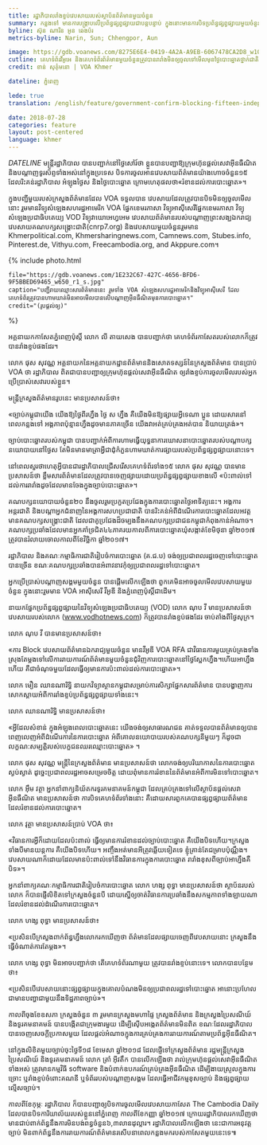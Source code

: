 ```yaml
---
title: រដ្ឋាភិបាល​រាំង​ខ្ទប់​វេបសាយ​របស់​ស្ថាប័ន​ព័ត៌មាន​មួយ​ចំនួន
summary: កន្លង​ទៅ មាន​ការបង្រ្កាប​លើប្រព័ន្ធ​ផ្សព្វ​ផ្សាយ​ជា​បន្ត​បន្ទាប់ ក្នុង​នោះ​មាន​ការបិទ​ប្រព័ន្ធ​ផ្សព្វ​ផ្សាយ​មួយ​ចំនួន​ដែល​រិះគន់​រដ្ឋាភិបាល។ នៅ​មុន​ការ​បោះ​ឆ្នោត​២​ថ្ងៃ រដ្ឋាភិបាល​បាន​សម្រេច​រាំងខ្ទប់វេបសាយ​មួយ​ចំនួន ក្នុង​នោះ​មាន​វេបសាយ​របស់​ VOA ជា​ភាសា​ខ្មែរ វិទ្យុ​អាស៊ី​សេរី វិទ្យុ​សំឡេង​ប្រជាធិបតេយ្យ ​(VOD) និង​កាសែត​ភ្នំពេញ​ប៉ុស្តិ៍​ផង​ដែរ។
byline: ស៊ុន ណារិន អូន ឆេងប៉រ
metrics-byline: Narin, Sun; Chhengpor, Aun

image: https://gdb.voanews.com/8275E6E4-0419-4A2A-A9EB-6067478CA2D8_w1023_r1_s.jpg
cutline: គេហទំព័រវីអូអេ និង​គេហទំព័រព័ត៌មានមួយចំនួនត្រូវបានរារាំងមិនឲ្យចូល​ទៅមើលមុន​ថ្ងៃបោះឆ្នោត​ថ្នាក់ជាតិ ឆ្នាំ២០១៨ នៅកម្ពុជា, នៅរាជធានីភ្នំពេញ, នៅថ្ងៃទី​២៨ ខែកក្កដា​​ ឆ្នាំ​២០១៨។ 
credit: ខាន់​ សុគុំមនោ | VOA Khmer

dateline: ភ្នំពេញ

lede: true
translation: /english/feature/government-confirm-blocking-fifteen-independent-news-sites-over-poll-disruption.html

date: 2018-07-28
categories: feature
layout: post-centered
language: khmer
---
```



 
$DATELINE$ មន្ត្រី​រដ្ឋាភិបាល បាន​បញ្ជាក់​នៅ​ថ្ងៃ​សៅរ៍​ថា ខ្លួន​បាន​បញ្ជា​ឱ្យ​ក្រុម​ហ៊ុន​ផ្ដល់​សេវា​អ៊ីនធឺណិត និង​បណ្ដាញ​ទូរស័ព្ទ​ទាំង​អស់​នៅ​ក្នុង​ប្រទេស បិទ​ការ​ចូល​អាន​វេបសាយ​ព័ត៌មាន​យ៉ាង​ហោច​ចំនួន​១៥ ដែល​រិះគន់​រដ្ឋាភិបាល អំឡុង​ថ្ងៃ​ស និង​ថ្ងៃ​បោះ​ឆ្នោត ក្រោម​ហេតុ​ផល​ថា«រំខាន​ដល់​ការ​បោះ​ឆ្នោត»។

ក្នុង​បញ្ជី​មួយ​របស់​ក្រសួង​ព័ត៌មាន​ដែល​ VOA ​ទទួល​បាន វេបសាយ​ដែល​ត្រូវ​បាន​បិទ​មិន​ឲ្យ​ចូល​មើល​នោះ រួម​មាន​វិទ្យុ​សំឡេង​សហរដ្ឋ​អាមេរិក​ VOA​ ផ្នែក​ខេមរភាសា វិទ្យុ​អាស៊ី​សេរី​ផ្នែក​ខេមរភាសា វិទ្យុ​សំឡេង​ប្រជាធិបតេយ្យ​ VOD វិទ្យុ​វាយោ​អេហ្វអេម វេបសាយ​ព័ត៌មាន​របស់​បណ្ដាញ​ព្រះ​សង្ឃ​ឯករាជ្យ វេបសាយ​គណ​បក្ស​សង្គ្រោះ​ជាតិ​(cnrp7.org) និង​វេបសាយ​មួយ​ចំនួន​រួម​មាន Khmerpolitical.com, Khmersharingnews.com, Camnews.com, Stubes.info, Pinterest.de, Vithyu.com, Freecambodia.org, and Akppure.com។



{% include photo.html 
 
	file="https://gdb.voanews.com/1E232C67-427C-4656-BFD6-9F5BBED69465_w650_r1_s.jpg"
	caption="បញ្ជី​រាយ​ឈ្មោះ​សារព័ត៌មាន​នេះ រួម​ទាំង VOA សំឡេង​សហរដ្ឋ​អាមេរិក​និង​វិទ្យុ​អាស៊ី​សេរី ដែល​គេហទំព័រ​ត្រូវ​បាន​ហាម​ឃាត់​មិន​អាច​មើល​បាន​លើ​បណ្ដាញ​អ៊ីនធឺណិត​មុន​ការ​បោះ​ឆ្នោត​។"
	credit="(រូប​ផ្ដល់​ឲ្យ)"

%}


អគ្គ​នាយក​កាសែត​ភ្នំពេញ​ប៉ុស្តិ៍ លោក លី តាយសេង បាន​បញ្ជាក់​ថា គេហទំព័រ​កាសែត​របស់​លោក​ក៏​ត្រូវ​បាន​រាំង​ខ្ទប់​ផង​ដែរ។

លោក ផុស សុវណ្ណ អគ្គ​នាយក​នៃ​អគ្គ​នាយកដ្ឋាន​ព័ត៌មាន​និង​សោតទស្សន៍​នៃ​ក្រសួង​ព័ត៌មាន បាន​ប្រាប់ ​VOA ថា រដ្ឋាភិបាល​ ពិត​ជា​បាន​បញ្ជា​ឲ្យ​ក្រុម​ហ៊ុន​ផ្ដល់​សេវា​អ៊ីនធឺណិត ឲ្យ​រាំង​ខ្ទប់​ការ​ចូល​មើល​របស់​អ្នក​ប្រើ​ប្រាស់​សេវា​របស់​ខ្លួន។

មន្ត្រី​ក្រសួង​ព័ត៌មាន​រូប​នេះ មាន​ប្រសាសន៍​ថា៖

«ច្បាប់​កម្ពុជា​យើង យើង​ឱ្យ​ថ្ងៃ​ពីរ​ហ្នឹង ថ្ងៃ ស ហ្នឹង គឺ​យើង​មិន​ឱ្យ​ផ្សាយ​អ្វី​ទេ​ណា ប្អូន ដោយ​សារ​នៅ​ពេល​កន្លង​ទៅ អង្គភាព​ប៉ុន្មាន​ហ្នឹង​ដូច​មាន​ភាគ​ច្រើន យើង​វា​អត់​គ្រប់​គ្រង​អត់​បាន និយាយ​ត្រង់»។

ច្បាប់​បោះ​ឆ្នោត​របស់​កម្ពុជា បាន​បញ្ជាក់​អំពី​ការ​ហាម​ធ្វើ​យុទ្ធនាការ​ឃោសនា​បោះ​ឆ្នោត​របស់​បណ្ដា​បក្ស​នយោបាយ​នៅ​ថ្ងៃ​ស តែ​មិន​មាន​មាត្រា​អ្វី​ជា​ដុំកំភួន​ហាមឃាត់​ការ​ផ្សាយ​របស់​ប្រព័ន្ធ​ផ្សព្វ​ផ្សាយ​នោះ​ទេ។

នៅ​ពេល​សួរ​ថា​ហេតុ​អ្វី​បាន​ជា​រដ្ឋាភិបាល​ជ្រើសរើស​គេហទំព័រ​ទាំង​១៥ លោក ផុស សុវណ្ណ បាន​មាន​ប្រសាសន៍​ថា ខ្លឹមសារ​ព័ត៌មាន​ដែល​ត្រូវ​បាន​ចេញ​ផ្សាយ​ដោយ​ប្រព័ន្ធ​ផ្សព្វ​ផ្សាយ​ខាង​លើ «ប៉ះពាល់​ទៅ​ដល់​ការ​រារាំង​ដូច​ដែល​មាន​ចែង​ក្នុង​ច្បាប់​បោះ​ឆ្នោត»។

គណ​បក្ស​នយោបាយ​ចំនួន​២០​ នឹង​ចូល​រួម​ប្រកួត​ប្រជែង​ក្នុង​ការ​បោះ​ឆ្នោត​ថ្ងៃ​អាទិត្យ​នេះ។ អង្គការ​អន្តរជាតិ និង​បណ្ដា​អ្នក​ជំនាញ​នៃ​អង្គការ​សហ​ប្រជា​ជាតិ បាន​រិះគន់​អំពី​ដំណើរ​ការ​បោះ​ឆ្នោត​ដែល​អ​វត្ត​មាន​គណ​បក្ស​សង្គ្រោះ​ជាតិ ដែល​ជា​គូ​ប្រជែង​ដ៏​ចម្បង​នឹង​គណ​បក្ស​ប្រជាជន​កម្ពុជា​កំពុង​កាន់​អំណាច។ គណ​បក្ស​ប្រឆាំង​ដែល​មាន​អ្នក​គាំទ្រ​ជិត​៤៤​ភាគរយ​កាលពី​ការ​បោះ​ឆ្នោត​ឃុំ​សង្កាត់​ខែ​មិថុនា ឆ្នាំ​២០១៧ ត្រូវ​បាន​រំលាយ​ចោល​កាលពី​ខែ​វិច្ឆិកា ឆ្នាំ​២០១៧។

រដ្ឋាភិបាល និង​គណៈកម្មាធិការ​ជាតិ​រៀបចំ​ការ​បោះ​ឆ្នោត (គ.ជ.ប) ចង់​ឲ្យ​ប្រជា​ពលរដ្ឋ​ចេញ​ទៅ​បោះ​ឆ្នោត​បាន​ច្រើន ខណៈ​គណ​បក្ស​ប្រឆាំង​បាន​អំពាវនាវ​កុំ​ឲ្យ​ប្រជា​ពលរដ្ឋ​ទៅ​បោះ​ឆ្នោត។

អ្នក​ប្រើ​ប្រាស់​បណ្ដាញ​សង្គម​មួយ​ចំនួន បាន​ផ្ដើម​លើក​ឡើង​ថា​ ពួក​គេ​មិន​អាច​ចូល​មើល​វេបសាយ​មួយ​ចំនួន ក្នុង​នោះ​រួម​មាន​ VOA អាស៊ី​សេរី វីអូឌី និង​ភ្នំពេញ​ប៉ុស្តិ៍​ជា​ដើម។

នាយក​ផ្នែក​ប្រព័ន្ធ​ផ្សព្វ​ផ្សាយ​នៃ​វិទ្យុ​សំឡេង​ប្រជាធិបតេយ្យ ​(VOD) លោក ណុប វី មាន​ប្រសាសន៍​ថា វេបសាយ​របស់​លោក (www.vodhotnews.com) ក៏​ត្រូវ​បាន​រាំង​ខ្ទប់​ផង​ដែរ ចាប់​តាំង​ពី​ថ្ងៃ​សុក្រ។

លោក ណុប វី បាន​មាន​ប្រសាសន៍​ថា៖

«ការ Block វេបសាយ​ព័ត៌មាន​ឯករាជ្យ​មួយ​ចំនួន មាន​វីអូឌី VOA RFA ជា​វិធានការ​មួយ​គ្រប់​គ្រង​ទាំង​ស្រុង​តែ​ម្ដង​ទៅ​លើ​ការ​រាយការណ៍​ព័ត៌មាន​មួយ​ចំនួន​ជុំ​វិញ​ការ​បោះ​ឆ្នោត​នៅ​ថ្ងៃ​ស្អែក​ហ្នឹង។​ ហើយ​អា​ហ្នឹង​ហើយ គឺជា​ចំណុច​មួយ​ដែល​ធ្វើ​ឲ្យ​មាន​ការ​ប៉ះពាល់​ដល់​ការ​បោះ​ឆ្នោត»។

លោក មឿន ឈាន​ណារិទ្ធិ នាយក​វិទ្យា​ស្ថាន​កម្ពុជា​សម្រាប់​ការ​សិក្សា​ផ្នែក​សារ​ព័ត៌មាន បាន​បង្ហាញ​ការ​សោក​ស្ដាយ​អំពី​ការ​រាំង​ខ្ទប់​ប្រព័ន្ធ​ផ្សព្វ​ផ្សាយ​ទាំង​នេះ។

លោក ឈាន​ណារិទ្ធិ មាន​ប្រសាសន៍​ថា៖

«អ្វី​ដែល​សំខាន់ ក្នុង​អំឡុង​ពេល​បោះ​ឆ្នោត​នេះ យើង​ចង់​ឲ្យ​សាធារណជន គាត់​ទទួល​បាន​ព័ត៌មាន​ឲ្យ​បាន​ពេញ​លេញ​អំពី​ដំណើរ​ការ​នៃ​ការ​បោះ​ឆ្នោត អំពី​គោល​នយោបាយ​របស់​គណ​បក្ស​នី​មួយៗ ក៏​ដូចជា​លក្ខណ:សម្បត្តិ​របស់​បេក្ខជន​ឈរ​ឈ្មោះ​បោះ​ឆ្នោត» ។

លោក ផុស សុវណ្ណ មន្ត្រី​នៃ​ក្រសួង​ព័ត៌មាន មាន​ប្រសាសន៍​ថា លោក​ចង់​ឲ្យ​បរិយាកាស​នៃ​ការ​បោះ​ឆ្នោត​ស្ងប់ស្ងាត់ ដូច្នេះ​ប្រជា​ពលរដ្ឋ​អាច​សម្រេច​ចិត្ត ដោយ​ពុំ​មាន​ការ​រំខាន​នៃ​ព័ត៌មាន​អំពី​ការ​មិន​ទៅ​បោះ​ឆ្នោត។

លោក អ៊ឹម វត្ថា អ្នក​នាំ​ពាក្យ​និយ័តករ​ទូរគមនាគមន៍​កម្ពុជា ដែល​គ្រប់​គ្រង​ទៅ​លើ​ស្ថាប័ន​ផ្ដល់​សេវា​អ៊ីនធឺណិត មាន​ប្រសាសន៍​ថា ការ​បិទ​គេហទំព័រ​ទាំង​នោះ គឺ​ដោយ​សារ​ពួក​គេ​បាន​ផ្សព្វ​ផ្សាយ​ព័ត៌មាន​ដែល​រំខាន​ដល់​ការ​បោះ​ឆ្នោត។

លោក វុត្ថា មាន​ប្រសាសន៍​ប្រាប់​ VOA ថា៖

«វិធានការ​អ្វី​ក៏​ដោយ​ដែល​ប៉ះពាល់ ធ្វើ​ឲ្យ​មាន​ការ​រំខាន​ដល់​ច្បាប់​បោះ​ឆ្នោត គឺ​យើង​បិទ​ហើយ។​ក្រសួង​ទាំង​បី​មាន​យន្តការ គឺ​យើង​បិទ​ហើយ។ អញ្ចឹង​អត់​មាន​អី​ត្រូវ​ឆ្លើយ​ទៀត​ទេ ខ្ញុំ​គ្រាន់​តែ​ជម្រាប​ប៉ុណ្ណឹង។ វេបសាយ​ណា​ក៏​ដោយ​ដែល​មាន​ប៉ះពាល់​ទៅ​នឹង​វិធានការ​ក្នុង​ការ​បោះ​ឆ្នោត រារាំង​ខុស​ពី​ច្បាប់​អា​ហ្នឹង​គឺ​បិទ»។

អ្នក​នាំ​ពាក្យ​គណៈកម្មាធិការ​ជាតិ​រៀបចំ​ការ​បោះ​ឆ្នោត លោក ហង្ស ពុទ្ធា មាន​ប្រសាសន៍​ថា ស្ថាប័ន​របស់​លោក ក៏​បាន​ផ្ញើ​លិខិត​ទៅ​ក្រសួង​ចំនួន​បី ដោយ​ស្នើ​ឲ្យ​ចាត់​វិធានការ​ប្រឆាំង​នឹង​សកម្មភាព​ទាំង​ឡាយ​ណា​ដែល​រំខាន​ដល់​ដំណើរ​ការ​បោះ​ឆ្នោត។

លោក ហង្ស ពុទ្ធា មាន​ប្រសាសន៍​ថា៖

«ប្រសិន​បើ​ក្រសួង​ពាក់​ព័ន្ធ​ហ្នឹង​លោក​រក​ឃើញ​ថា ព័ត៌មាន​ដែល​ផ្សាយ​ចេញ​ពី​វេបសាយ​នោះ ក្រសួង​នឹង​ធ្វើ​ចំណាត់​ការ​តែ​ម្ដង»។

លោក ហង្ស ពុទ្ធា មិន​អាច​បញ្ជាក់​ថា តើ​គេហទំព័រ​ណាមួយ ​ត្រូវ​បាន​រាំង​ខ្ទប់​នោះ​ទេ។ លោក​បាន​បន្ថែម​ថា៖

«ប្រសិន​បើ​វេបសាយ​នោះ​ផ្សព្វ​ផ្សាយ​ក្នុង​គោល​បំណង​មិន​ឲ្យ​ប្រជា​ពលរដ្ឋ​ទៅ​បោះ​ឆ្នោត អា​នោះ​ប្រហែល​ជា​មាន​បញ្ហា​ជា​មួយ​នឹង​ទិដ្ឋភាព​ច្បាប់»។

កាលពី​ចុង​ខែ​ឧសភា ក្រសួង​ចំនួន ៣ រួម​មាន​ក្រសួង​មហា​ផ្ទៃ ក្រសួង​ព័ត៌មាន និង​ក្រសួង​ប្រៃសណីយ៍ និង​ទូរគមនាគមន៍ បាន​បង្កើត​ជា​ក្រុម​ងារ​មួយ ដើម្បី​ស៊ើប​អង្កេត​ព័ត៌មាន​មិន​ពិត ខណៈ​ដែល​រដ្ឋាភិបាល​បាន​ចេញ​សេចក្ដី​ប្រកាស​មួយ ដែល​ផ្ដល់​អំណាច​ក្នុង​ការ​គ្រប់​គ្រង​ការ​រាយការណ៍​តាម​ប្រព័ន្ធ​អ៊ីនធឺណិត។

នៅ​ក្នុង​លិខិត​មួយ​ច្បាប់​ចុះ​ថ្ងៃ​ទី១៨ ខែ​មេសា ឆ្នាំ​២០១៨ ដែល​ផ្ញើ​ទៅ​ក្រសួង​ព័ត៌មាន រដ្ឋ​មន្ត្រី​ក្រសួង​ប្រៃសណីយ៍ និង​ទូរគមនាគមន៍ លោក ត្រាំ អ៊ីវតឹក បាន​លើក​ឡើង​ថា រាល់​ក្រុម​ហ៊ុន​ផ្ដល់​សេវា​អ៊ីនធឺណិត​ទាំង​អស់​ ត្រូវ​មាន​កម្មវិធី​ software និង​បំពាក់​ឧបករណ៍​គ្រប់​គ្រង​អ៊ីនធឺណិត ដើម្បី​ងាយ​ស្រួល​ក្នុង​ការ​ច្រោះ ឬ​រាំង​ខ្ទប់​ចំពោះ​គណនី ឬ​ទំព័រ​របស់​បណ្ដាញ​សង្គម ដែល​ធ្វើ​អាជីវកម្ម​ខុស​ច្បាប់ និង​ផ្សព្វ​ផ្សាយ​ល្មើស​ច្បាប់។

កាលពី​ខែ​កុម្ភៈ រដ្ឋាភិបាល ក៏​បាន​បញ្ជា​ឲ្យ​បិទ​ការ​ចូល​មើល​វេបសាយ​កាសែត​ The Cambodia Daily ដែល​បាន​បិទ​ការិយាល័យ​របស់​ខ្លួន​នៅ​ភ្នំពេញ កាលពី​ខែ​កញ្ញា ឆ្នាំ​២០១៧ ក្រោយ​រដ្ឋាភិបាល​រក​ឃើញ​ថា​មាន​ជាប់​ពាក់ព័ន្ធ​នឹង​ការ​មិន​បង់ពន្ធ​ចំនួន​៦,៣លាន​ដុល្លារ។ រដ្ឋាភិបាល​លើក​ឡើង​ថា នេះ​ជា​ការ​អនុ​វត្ត​ច្បាប់ មិន​ពាក់ព័ន្ធ​នឹង​ការ​រាយការណ៍​ព័ត៌មាន​រសើប​នា​ពេល​កន្លង​មក​របស់​កាសែត​មួយ​នេះ​ទេ៕